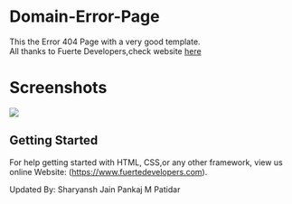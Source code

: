 # Domain-Error-Page
This the Error 404 Page with a very good template.
<br>
All thanks to Fuerte Developers,check website  <a href="https://www.fuertedevelopers.com" > here</a>
<br>

# Screenshots
<img src="screenshot1.png">


## Getting Started

For help getting started with HTML, CSS,or any other framework, view us online
Website: (https://www.fuertedevelopers.com).


Updated By: Sharyansh Jain
Pankaj M Patidar



	

